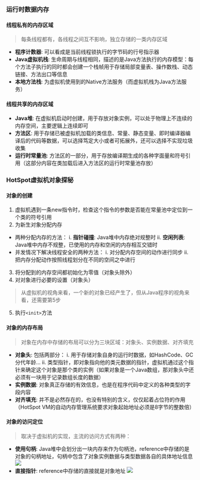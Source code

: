 ### 运行时数据内存
#### 线程私有的内存区域
> 每条线程都有，各线程之间互不影响，独立存储的一类内存区域
- **程序计数器**: 可以看成是当前线程锁执行的字节码的行号指示器
- **Java虚拟机栈**: 生命周期与线程相同，描述的是Java方法执行的内存模型：每个方法子执行的同时都会创建一个栈帧用于存储局部变量表、操作数栈、动态链接、方法出口等信息
- **本地方法栈**: 为虚拟机使用到的Native方法服务（而虚拟机栈为Java方法服务）
#### 线程共享的内存区域
- **Java堆**: 在虚拟机启动时创建，用于存放对象实例，可以处于物理上不连续的内存空间，主要逻辑上连续即可
- **方法区**: 用于存储已被虚拟机加载的类信息、常量、静态变量、即时编译器编译后的代码等数据，可以选择笃定大小或者可拓展外，还可以选择不实现垃圾收集
- **运行时常量池**: 方法区的一部分，用于存放编译期生成的各种字面量和符号引用（这部分内容在类加载后进入方法区的运行时常量池存放）

### HotSpot虚拟机对象探秘
#### 对象的创建
1. 虚拟机遇到一条new指令时，检查这个指令的参数是否能在常量池中定位到一个类的符号引用
2. 为新生对象分配内存
- 两种分配内存的方法：
    i. **指针碰撞**: Java堆中内存绝对规整时
    ii. **空闲列表**: Java堆中内存不规整，已使用的内存和空闲的内存相互交错时
- 并发情况下解决线程安全的两种方法：
    i. 对分配内存空间的动作进行同步
    ii. 把内存分配动作按照线程划分在不同的空间之中进行
3. 将分配到的内存空间都初始化为零值（对象头除外）
4. 对对象进行必要的设置（对象头）
> 从虚拟机的视角来看，一个新的对象已经产生了，但从Java程序的视角来看，还需要第5步
5. 执行`<init>`方法

#### 对象的内存布局
> 对象在内存中存储的布局可以分为三块区域：对象头、实例数据、对齐填充
- **对象头**: 包括两部分：
    i. 用于存储对象自身的运行时数据，如HashCode、GC分代年龄...
    ii. 类型指针，即对象指向他的类元数据的指针，虚拟机通过这个指针来确定这个对象是那个类的实例（如果对象是一个Java数组，那对象头中还必须有一块用于记录数组长度的数据）
- **实例数据**: 对象真正存储的有效信息，也是在程序代码中定义的各种类型的字段内容
- **对齐填充**: 并不是必然存在的，也没有特别的含义，仅仅起着占位符的作用（HotSpot VM的自动内存管理系统要求对象起始地址必须是8字节的整数倍）

#### 对象的访问定位
> 取决于虚拟机的实现，主流的访问方式有两种：
- **使用句柄**: Java堆中会划分出一块内存来作为句柄池，reference中存储的是对象的句柄地址，句柄中包含了对象实例数据与类型数据各自的具体地址信息
![](images/jvm_object_reference_handle.jpg)
- **直接指针**: reference中存储的直接就是对象地址
![](images/jvm_object_reference_pointer.jpg)

